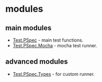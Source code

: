 modules
===

main modules
---
* [Test.PSpec](docs/Test/PSpec.md) - main test functions.
* [Test.PSpec.Mocha](docs/Test/PSpec/Mocha.md) - mocha test runner.

advanced modules
---
* [Test.PSpec.Types](docs/Test/PSpec/Types.md) - for custom runner.
